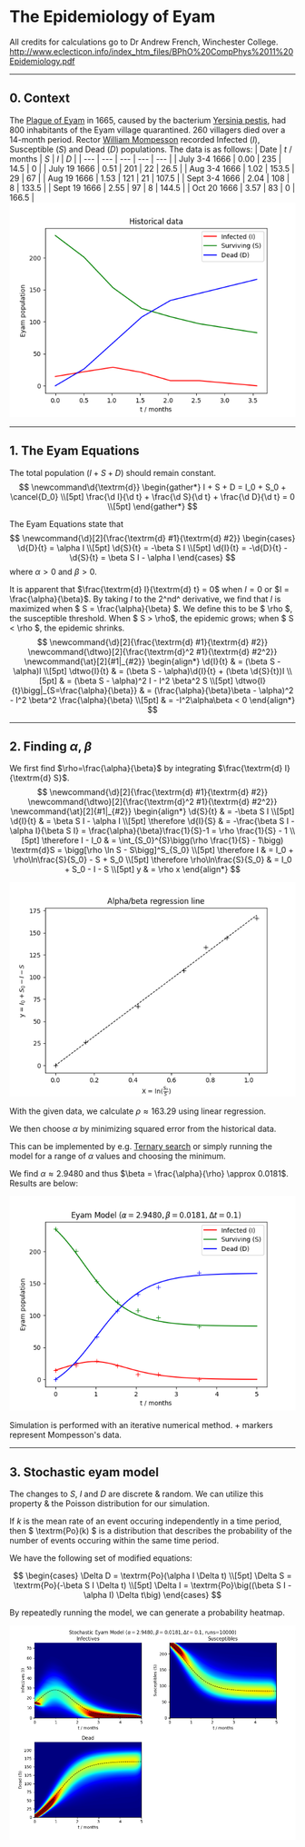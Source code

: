 # The Epidemiology of Eyam

All credits for calculations go to Dr Andrew French, Winchester College.
http://www.eclecticon.info/index_htm_files/BPhO%20CompPhys%2011%20Epidemiology.pdf

---
## 0. Context
The [Plague of Eyam](https://en.wikipedia.org/wiki/Eyam#1665_plague_outbreak) in 1665, caused by the bacterium [Yersinia pestis](https://en.wikipedia.org/wiki/Yersinia_pestis), had 800 inhabitants of the Eyam village quarantined. 260 villagers died over a 14-month period. Rector [William Mompesson](https://en.wikipedia.org/wiki/William_Mompesson) recorded Infected ($I$), Susceptible ($S$) and Dead ($D$) populations. The data is as follows:
| Date | $t$ / months | $S$ | $I$ | $D$ |
| --- | --- | --- | --- | --- |
| July 3-4 1666 | 0.00 | 235 | 14.5 | 0 |
| July 19 1666 | 0.51 | 201 | 22 | 26.5 |
| Aug 3-4 1666 | 1.02 | 153.5 | 29 | 67 |
| Aug 19 1666 | 1.53 | 121 | 21 | 107.5 |
| Sept 3-4 1666 | 2.04 | 108 | 8 |  133.5 |
| Sept 19 1666 | 2.55 | 97 | 8 | 144.5 |
| Oct 20 1666 | 3.57 | 83 | 0 | 166.5 |
![Historical data](./images/historical.png "Historical data")

---
## 1. The Eyam Equations
The total population ($I + S + D$) should remain constant.
$$
\newcommand\d{\textrm{d}}
\begin{gather*}
I + S + D = I_0 + S_0 + \cancel{D_0} \\[5pt]
\frac{\d I}{\d t} + \frac{\d S}{\d t} + \frac{\d D}{\d t} = 0 \\[5pt]
\end{gather*}
$$

The Eyam Equations state that
$$
\newcommand{\d}[2]{\frac{\textrm{d} #1}{\textrm{d} #2}}
\begin{cases}
\d{D}{t} = \alpha I \\[5pt]
\d{S}{t} = -\beta S I \\[5pt]
\d{I}{t} = -\d{D}{t} - \d{S}{t} = \beta S I - \alpha I
\end{cases}
$$
where $\alpha > 0$ and $\beta > 0$.

It is apparent that $\frac{\textrm{d} I}{\textrm{d} t} = 0$ when $I = 0$ or $I = \frac{\alpha}{\beta}$. By taking $I$ to the 2^nd^ derivative, we find that $I$ is maximized when $ S = \frac{\alpha}{\beta} $. We define this to be $ \rho $, the susceptible threshold. When $ S > \rho$, the epidemic grows; when $ S < \rho $, the epidemic shrinks.
$$
\newcommand{\d}[2]{\frac{\textrm{d} #1}{\textrm{d} #2}}
\newcommand{\dtwo}[2]{\frac{\textrm{d}^2 #1}{\textrm{d} #2^2}}
\newcommand{\at}[2]{#1|_{#2}}
\begin{align*}
	\d{I}{t} & = (\beta S - \alpha)I \\[5pt]
	\dtwo{I}{t} & = (\beta S - \alpha)\d{I}{t} + (\beta \d{S}{t})I \\[5pt]
		& = (\beta S - \alpha)^2 I - I^2 \beta^2 S \\[5pt]
	\dtwo{I}{t}\bigg|_{S=\frac{\alpha}{\beta}} & = (\frac{\alpha}{\beta}\beta - \alpha)^2 - I^2 \beta^2 \frac{\alpha}{\beta} \\[5pt]
		& = -I^2\alpha\beta < 0
\end{align*}
$$

---
## 2. Finding $\alpha$, $\beta$
We first find $\rho=\frac{\alpha}{\beta}$ by integrating $\frac{\textrm{d} I}{\textrm{d} S}$.
$$
\newcommand{\d}[2]{\frac{\textrm{d} #1}{\textrm{d} #2}}
\newcommand{\dtwo}[2]{\frac{\textrm{d}^2 #1}{\textrm{d} #2^2}}
\newcommand{\at}[2]{#1|_{#2}}
\begin{align*}
	\d{S}{t} & = -\beta S I \\[5pt]
	\d{I}{t} & = \beta S I - \alpha I \\[5pt]
	\therefore \d{I}{S} & = -\frac{\beta S I - \alpha I}{\beta S I} = \frac{\alpha}{\beta}\frac{1}{S}-1 = \rho \frac{1}{S} - 1 \\[5pt]
	\therefore I - I_0 & = \int_{S_0}^{S}\bigg(\rho \frac{1}{S} - 1\bigg) \textrm{d}S = \bigg[\rho \ln S - S\bigg]^S_{S_0} \\[5pt]
	\therefore I & = I_0 + \rho\ln\frac{S}{S_0} - S + S_0 \\[5pt]
	\therefore \rho\ln\frac{S}{S_0} & = I_0 + S_0 - I - S \\[5pt]
	y & = \rho x
\end{align*}
$$

![Alpha/beta regression line graph](./images/ab_regression_line.png "Alpha/beta regression line graph")

With the given data, we calculate $\rho \approx 163.29$ using linear regression.

We then choose $\alpha$ by minimizing squared error from the historical data.

This can be implemented by e.g. [Ternary search](https://en.wikipedia.org/wiki/Ternary_search) or simply running the model for a range of $\alpha$ values and choosing the minimum.

We find $\alpha \approx 2.9480$ and thus $\beta = \frac{\alpha}{\rho} \approx 0.0181$. Results are below:

![Eyam model graph](./images/simple_eyam.png "Eyam model graph")

Simulation is performed with an iterative numerical method. \+ markers represent Mompesson's data.

---
## 3. Stochastic eyam model
The changes to $S$, $I$ and $D$ are discrete & random. We can utilize this property & the Poisson distribution for our simulation.

If $k$ is the mean rate of an event occuring independently in a time period, then $ \textrm{Po}(k) $ is a distribution that describes the probability of the number of events occuring within the same time period.

We have the following set of modified equations:

$$
\begin{cases}
\Delta D = \textrm{Po}(\alpha I \Delta t) \\[5pt]
\Delta S = \textrm{Po}(-\beta S I \Delta t) \\[5pt]
\Delta I = \textrm{Po}\big((\beta S I - \alpha I) \Delta t\big)
\end{cases}
$$

By repeatedly running the model, we can generate a probability heatmap.

![Stochastic eyam model graph](./images/stochastic_eyam.png "Stochastic eyam model graph")